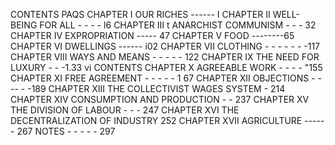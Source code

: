 CONTENTS 
PAQS 
CHAPTER I 
OUR RICHES ------ I 
CHAPTER II 
WELL-BEING FOR ALL - - - - l6 
CHAPTER III t 
ANARCHIST COMMUNISM - - - 32 
CHAPTER IV 
EXPROPRIATION ----- 47 
CHAPTER V 
FOOD --------65 
CHAPTER VI 
DWELLINGS ------ i02 
CHAPTER VII 
CLOTHING - - - - - - -117 
CHAPTER VIII 
WAYS AND MEANS - - - - - 122 
CHAPTER IX 
THE NEED FOR LUXURY - - -1.33 
vi CONTENTS 
CHAPTER X 
AGREEABLE WORK - - - - "155 
CHAPTER XI 
FREE AGREEMENT - - - - - 1 67 
CHAPTER XII 
OBJECTIONS - - -- - -189 
CHAPTER XIII 
THE COLLECTIVIST WAGES SYSTEM - 214 
CHAPTER XIV 
CONSUMPTION AND PRODUCTION - - 237 
CHAPTER XV 
THE DIVISION OF LABOUR - - - 247 
CHAPTER XVI 
THE DECENTRALIZATION OF INDUSTRY 252 
CHAPTER XVII 
AGRICULTURE ------ 267 
NOTES - - - - - 297 
